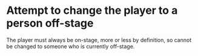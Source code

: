 # Attempt to change the player to a person off-stage

The player must always be on-stage, more or less by definition, so cannot be changed to someone who is currently off-stage.
